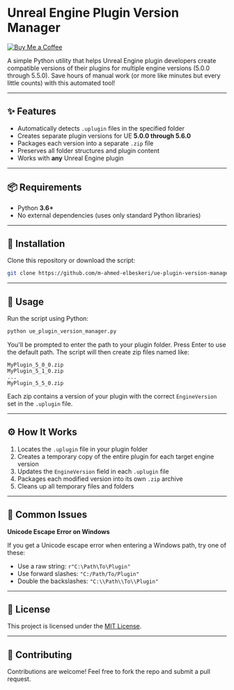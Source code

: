 # Unreal Engine Plugin Version Manager

<p align="left">
  <a href="https://buymeacoffee.com/m.ahmed.elbesk?new=1"><img src="https://img.shields.io/badge/Buy%20Me%20a%20Coffee-support-yellow?style=flat-square" alt="Buy Me a Coffee"></a>
</p>

A simple Python utility that helps Unreal Engine plugin developers create compatible versions of their plugins for multiple engine versions (5.0.0 through 5.5.0). Save hours of manual work (or more like minutes but every little counts) with this automated tool!

---

## ✨ Features

* Automatically detects `.uplugin` files in the specified folder
* Creates separate plugin versions for UE **5.0.0 through 5.6.0**
* Packages each version into a separate `.zip` file
* Preserves all folder structures and plugin content
* Works with **any** Unreal Engine plugin

---

## 📦 Requirements

* Python **3.6+**
* No external dependencies (uses only standard Python libraries)

---

## 🚀 Installation

Clone this repository or download the script:

```bash
git clone https://github.com/m-ahmed-elbeskeri/ue-plugin-version-manager.git
```

---

## 🔧 Usage

Run the script using Python:

```bash
python ue_plugin_version_manager.py
```

You'll be prompted to enter the path to your plugin folder. Press Enter to use the default path.
The script will then create zip files named like:

```
MyPlugin_5_0_0.zip
MyPlugin_5_1_0.zip
...
MyPlugin_5_5_0.zip
```

Each zip contains a version of your plugin with the correct `EngineVersion` set in the `.uplugin` file.

---

## ⚙️ How It Works

1. Locates the `.uplugin` file in your plugin folder
2. Creates a temporary copy of the entire plugin for each target engine version
3. Updates the `EngineVersion` field in each `.uplugin` file
4. Packages each modified version into its own `.zip` archive
5. Cleans up all temporary files and folders

---

## 🪯 Common Issues

**Unicode Escape Error on Windows**

If you get a Unicode escape error when entering a Windows path, try one of these:

* Use a raw string: `r"C:\Path\To\Plugin"`
* Use forward slashes: `"C:/Path/To/Plugin"`
* Double the backslashes: `"C:\\Path\\To\\Plugin"`

---

## 📄 License

This project is licensed under the [MIT License](LICENSE).

---

## 🤝 Contributing

Contributions are welcome! Feel free to fork the repo and submit a pull request.
